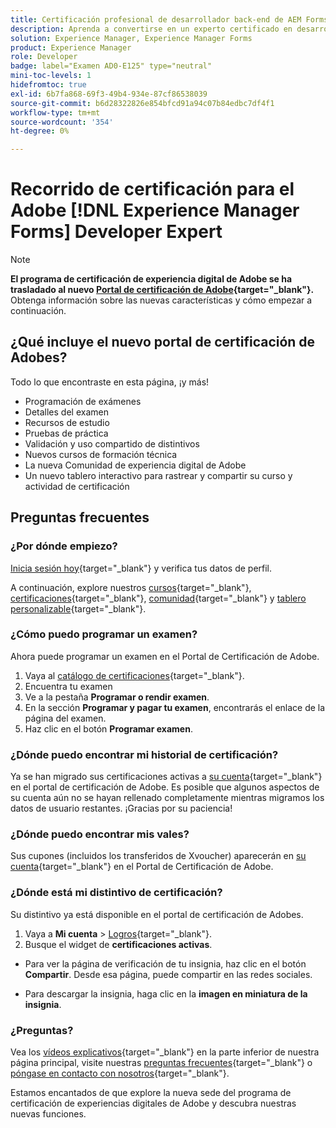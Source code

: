 ```yaml
---
title: Certificación profesional de desarrollador back-end de AEM Forms
description: Aprenda a convertirse en un experto certificado en desarrollo de Adobe  [!DNL Experience Manager Forms] backend.
solution: Experience Manager, Experience Manager Forms
product: Experience Manager
role: Developer
badge: label="Examen AD0-E125" type="neutral"
mini-toc-levels: 1
hidefromtoc: true
exl-id: 6b7fa868-69f3-49b4-934e-87cf86538039
source-git-commit: b6d28322826e854bfcd91a94c07b84edbc7df4f1
workflow-type: tm+mt
source-wordcount: '354'
ht-degree: 0%

---
```


# Recorrido de certificación para el Adobe [!DNL Experience Manager Forms] Developer Expert

>[!NOTE]
>
>**El programa de certificación de experiencia digital de Adobe se ha trasladado al nuevo [Portal de certificación de Adobe](https://certification.adobe.com/){target="_blank"}.** Obtenga información sobre las nuevas características y cómo empezar a continuación.

## ¿Qué incluye el nuevo portal de certificación de Adobes?

Todo lo que encontraste en esta página, ¡y más!

* Programación de exámenes
* Detalles del examen
* Recursos de estudio
* Pruebas de práctica
* Validación y uso compartido de distintivos
* Nuevos cursos de formación técnica
* La nueva Comunidad de experiencia digital de Adobe
* Un nuevo tablero interactivo para rastrear y compartir su curso y actividad de certificación

## Preguntas frecuentes

### ¿Por dónde empiezo?

[Inicia sesión hoy](https://certification.adobe.com/){target="_blank"} y verifica tus datos de perfil.

A continuación, explore nuestros [cursos](https://certification.adobe.com/courses/?/courses){target="_blank"}, [certificaciones](https://certification.adobe.com/certifications){target="_blank"}, [comunidad](https://certification.adobe.com/community/){target="_blank"} y [tablero personalizable](https://certification.adobe.com/user/dashboard){target="_blank"}.

### ¿Cómo puedo programar un examen?

Ahora puede programar un examen en el Portal de Certificación de Adobe.

1. Vaya al [catálogo de certificaciones](https://certification.adobe.com/certifications){target="_blank"}.
2. Encuentra tu examen
3. Ve a la pestaña **Programar o rendir examen**.
4. En la sección **Programar y pagar tu examen**, encontrarás el enlace de la página del examen.
5. Haz clic en el botón **Programar examen**.

### ¿Dónde puedo encontrar mi historial de certificación?

Ya se han migrado sus certificaciones activas a [su cuenta](https://certification.adobe.com/user/certifications){target="_blank"} en el portal de certificación de Adobe. Es posible que algunos aspectos de su cuenta aún no se hayan rellenado completamente mientras migramos los datos de usuario restantes. ¡Gracias por su paciencia!

### ¿Dónde puedo encontrar mis vales?

Sus cupones (incluidos los transferidos de Xvoucher) aparecerán en [su cuenta](https://certification.adobe.com/user/purchases){target="_blank"} en el Portal de Certificación de Adobe.

### ¿Dónde está mi distintivo de certificación?

Su distintivo ya está disponible en el portal de certificación de Adobes.

1. Vaya a **Mi cuenta** > [Logros](https://certification.adobe.com/user/achievements?%2Fuser%2Fachievements){target="_blank"}.
2. Busque el widget de **certificaciones activas**.

* Para ver la página de verificación de tu insignia, haz clic en el botón **Compartir**. Desde esa página, puede compartir en las redes sociales.

* Para descargar la insignia, haga clic en la **imagen en miniatura de la insignia**.

### ¿Preguntas?

Vea los [vídeos explicativos](https://certification.adobe.com/#){target="_blank"} en la parte inferior de nuestra página principal, visite nuestras [preguntas frecuentes](https://certification.adobe.com/support/faq){target="_blank"} o [póngase en contacto con nosotros](https://certification.adobe.com/support/contactus){target="_blank"}.

Estamos encantados de que explore la nueva sede del programa de certificación de experiencias digitales de Adobe y descubra nuestras nuevas funciones.

<!-- 

## Exam details {#exam-details}

* Level: Expert (1-3 years' experience)
* Passing Score: 27/50
* Time: 100 mins
* Delivery: Online proctored (requires camera access)
* Available languages: English
* Cost: $225 (global) / $150 (India)
* Exam ID: AD0-E125

{{questions}}

-->
